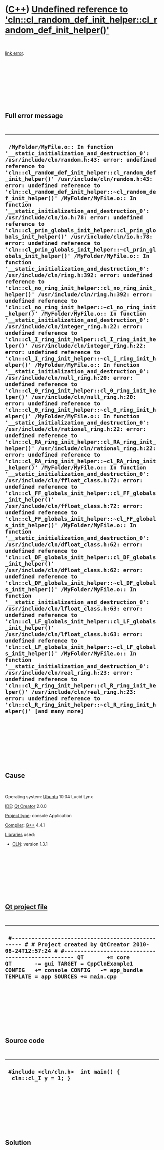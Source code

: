 
 

 

 

 

 

([C++](Cpp.md)) [Undefined reference to 'cln::cl\_random\_def\_init\_helper::cl\_random\_def\_init\_helper()'](CppLinkErrorUndefinedReferenceToClnCl_random_def_init_helper.md)
=================================================================================================================================================================================

 

[link error](CppLinkError.md).

 

 

 

 

 

Full error message
------------------

 

  ----------------------------------------------------------------------------------------------------------------------------------------------------------------------------------------------------------------------------------------------------------------------------------------------------------------------------------------------------------------------------------------------------------------------------------------------------------------------------------------------------------------------------------------------------------------------------------------------------------------------------------------------------------------------------------------------------------------------------------------------------------------------------------------------------------------------------------------------------------------------------------------------------------------------------------------------------------------------------------------------------------------------------------------------------------------------------------------------------------------------------------------------------------------------------------------------------------------------------------------------------------------------------------------------------------------------------------------------------------------------------------------------------------------------------------------------------------------------------------------------------------------------------------------------------------------------------------------------------------------------------------------------------------------------------------------------------------------------------------------------------------------------------------------------------------------------------------------------------------------------------------------------------------------------------------------------------------------------------------------------------------------------------------------------------------------------------------------------------------------------------------------------------------------------------------------------------------------------------------------------------------------------------------------------------------------------------------------------------------------------------------------------------------------------------------------------------------------------------------------------------------------------------------------------------------------------------------------------------------------------------------------------------------------------------------------------------------------------------------------------------------------------------------------------------------------------------------------------------------------------------------------------------------------------------------------------------------------------------------------------------------------------------------------------------------------------------------------------------------------------------------------------------------------------------------------------------------------------------------------------------------------------------------------------------------------------------------------------------------------------------------
  ` /MyFolder/MyFile.o:: In function '__static_initialization_and_destruction_0': /usr/include/cln/random.h:43: error: undefined reference to 'cln::cl_random_def_init_helper::cl_random_def_init_helper()' /usr/include/cln/random.h:43: error: undefined reference to 'cln::cl_random_def_init_helper::~cl_random_def_init_helper()' /MyFolder/MyFile.o:: In function '__static_initialization_and_destruction_0': /usr/include/cln/io.h:78: error: undefined reference to 'cln::cl_prin_globals_init_helper::cl_prin_globals_init_helper()' /usr/include/cln/io.h:78: error: undefined reference to 'cln::cl_prin_globals_init_helper::~cl_prin_globals_init_helper()' /MyFolder/MyFile.o:: In function '__static_initialization_and_destruction_0': /usr/include/cln/ring.h:392: error: undefined reference to 'cln::cl_no_ring_init_helper::cl_no_ring_init_helper()' /usr/include/cln/ring.h:392: error: undefined reference to 'cln::cl_no_ring_init_helper::~cl_no_ring_init_helper()' /MyFolder/MyFile.o:: In function '__static_initialization_and_destruction_0': /usr/include/cln/integer_ring.h:22: error: undefined reference to 'cln::cl_I_ring_init_helper::cl_I_ring_init_helper()' /usr/include/cln/integer_ring.h:22: error: undefined reference to 'cln::cl_I_ring_init_helper::~cl_I_ring_init_helper()' /MyFolder/MyFile.o:: In function '__static_initialization_and_destruction_0': /usr/include/cln/null_ring.h:20: error: undefined reference to 'cln::cl_0_ring_init_helper::cl_0_ring_init_helper()' /usr/include/cln/null_ring.h:20: error: undefined reference to 'cln::cl_0_ring_init_helper::~cl_0_ring_init_helper()' /MyFolder/MyFile.o:: In function '__static_initialization_and_destruction_0': /usr/include/cln/rational_ring.h:22: error: undefined reference to 'cln::cl_RA_ring_init_helper::cl_RA_ring_init_helper()' /usr/include/cln/rational_ring.h:22: error: undefined reference to 'cln::cl_RA_ring_init_helper::~cl_RA_ring_init_helper()' /MyFolder/MyFile.o:: In function '__static_initialization_and_destruction_0': /usr/include/cln/ffloat_class.h:72: error: undefined reference to 'cln::cl_FF_globals_init_helper::cl_FF_globals_init_helper()' /usr/include/cln/ffloat_class.h:72: error: undefined reference to 'cln::cl_FF_globals_init_helper::~cl_FF_globals_init_helper()' /MyFolder/MyFile.o:: In function '__static_initialization_and_destruction_0': /usr/include/cln/dfloat_class.h:62: error: undefined reference to 'cln::cl_DF_globals_init_helper::cl_DF_globals_init_helper()' /usr/include/cln/dfloat_class.h:62: error: undefined reference to 'cln::cl_DF_globals_init_helper::~cl_DF_globals_init_helper()' /MyFolder/MyFile.o:: In function '__static_initialization_and_destruction_0': /usr/include/cln/lfloat_class.h:63: error: undefined reference to 'cln::cl_LF_globals_init_helper::cl_LF_globals_init_helper()' /usr/include/cln/lfloat_class.h:63: error: undefined reference to 'cln::cl_LF_globals_init_helper::~cl_LF_globals_init_helper()' /MyFolder/MyFile.o:: In function '__static_initialization_and_destruction_0': /usr/include/cln/real_ring.h:23: error: undefined reference to 'cln::cl_R_ring_init_helper::cl_R_ring_init_helper()' /usr/include/cln/real_ring.h:23: error: undefined reference to 'cln::cl_R_ring_init_helper::~cl_R_ring_init_helper()' [and many more]`
  ----------------------------------------------------------------------------------------------------------------------------------------------------------------------------------------------------------------------------------------------------------------------------------------------------------------------------------------------------------------------------------------------------------------------------------------------------------------------------------------------------------------------------------------------------------------------------------------------------------------------------------------------------------------------------------------------------------------------------------------------------------------------------------------------------------------------------------------------------------------------------------------------------------------------------------------------------------------------------------------------------------------------------------------------------------------------------------------------------------------------------------------------------------------------------------------------------------------------------------------------------------------------------------------------------------------------------------------------------------------------------------------------------------------------------------------------------------------------------------------------------------------------------------------------------------------------------------------------------------------------------------------------------------------------------------------------------------------------------------------------------------------------------------------------------------------------------------------------------------------------------------------------------------------------------------------------------------------------------------------------------------------------------------------------------------------------------------------------------------------------------------------------------------------------------------------------------------------------------------------------------------------------------------------------------------------------------------------------------------------------------------------------------------------------------------------------------------------------------------------------------------------------------------------------------------------------------------------------------------------------------------------------------------------------------------------------------------------------------------------------------------------------------------------------------------------------------------------------------------------------------------------------------------------------------------------------------------------------------------------------------------------------------------------------------------------------------------------------------------------------------------------------------------------------------------------------------------------------------------------------------------------------------------------------------------------------------------------------------------------------------------

 

 

 

 

 

Cause
-----

 

Operating system: [Ubuntu](http://www.ubuntu.com) 10.04 Lucid Lynx

[IDE](CppIde.md): [Qt Creator](CppQtCreator.md) 2.0.0

[Project type](CppQtProjectType.md): console Application

[Compiler](CppCompiler.md): [G++](CppGpp.md) 4.4.1

[Libraries](CppLibrary.md) used:

-   [CLN](CppCln.md): version 1.3.1

 

 

 

 

 

[Qt project file](CppQtProjectFile.md)
---------------------------------------

 

  --------------------------------------------------------------------------------------------------------------------------------------------------------------------------------------------------------------------------------------------------------------------------------------------------------
  ` #------------------------------------------------- # # Project created by QtCreator 2010-08-24T12:57:24 # #------------------------------------------------- QT       += core QT       -= gui TARGET = CppClnExample1 CONFIG   += console CONFIG   -= app_bundle TEMPLATE = app SOURCES += main.cpp`
  --------------------------------------------------------------------------------------------------------------------------------------------------------------------------------------------------------------------------------------------------------------------------------------------------------

 

 

 

 

 

Source code
-----------

 

  ------------------------------------------------------------
  ` #include <cln/cln.h>  int main() {   cln::cl_I y = 1; }`
  ------------------------------------------------------------

 

 

 

 

 

Solution
--------

 

Add the following line to the [Qt Creator](CppQtCreator.md) [project
file](CppQtProjectFile.md):

 

  -----------------------------------
  ` LIBS += -L/usr/local/lib -lcln`
  -----------------------------------

 

 

 

 

 

 

